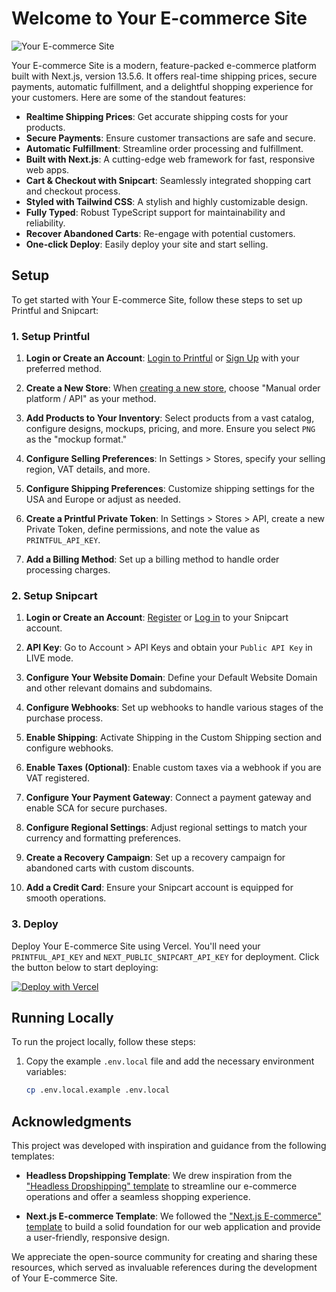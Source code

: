 # Welcome to Your E-commerce Site

![Your E-commerce Site](your-site-logo.png)

Your E-commerce Site is a modern, feature-packed e-commerce platform built with Next.js, version 13.5.6. It offers real-time shipping prices, secure payments, automatic fulfillment, and a delightful shopping experience for your customers. Here are some of the standout features:

- **Realtime Shipping Prices**: Get accurate shipping costs for your products.
- **Secure Payments**: Ensure customer transactions are safe and secure.
- **Automatic Fulfillment**: Streamline order processing and fulfillment.
- **Built with Next.js**: A cutting-edge web framework for fast, responsive web apps.
- **Cart & Checkout with Snipcart**: Seamlessly integrated shopping cart and checkout process.
- **Styled with Tailwind CSS**: A stylish and highly customizable design.
- **Fully Typed**: Robust TypeScript support for maintainability and reliability.
- **Recover Abandoned Carts**: Re-engage with potential customers.
- **One-click Deploy**: Easily deploy your site and start selling.

## Setup

To get started with Your E-commerce Site, follow these steps to set up Printful and Snipcart:

### 1. Setup Printful

1. **Login or Create an Account**: [Login to Printful](https://www.printful.com/auth/login) or [Sign Up](https://www.printful.com/auth/register) with your preferred method.

2. **Create a New Store**: When [creating a new store](https://www.printful.com/dashboard/store), choose "Manual order platform / API" as your method.

3. **Add Products to Your Inventory**: Select products from a vast catalog, configure designs, mockups, pricing, and more. Ensure you select `PNG` as the "mockup format."

4. **Configure Selling Preferences**: In Settings > Stores, specify your selling region, VAT details, and more.

5. **Configure Shipping Preferences**: Customize shipping settings for the USA and Europe or adjust as needed.

6. **Create a Printful Private Token**: In Settings > Stores > API, create a new Private Token, define permissions, and note the value as `PRINTFUL_API_KEY`.

7. **Add a Billing Method**: Set up a billing method to handle order processing charges.

### 2. Setup Snipcart

1. **Login or Create an Account**: [Register](https://app.snipcart.com/register) or [Log in](https://app.snipcart.com) to your Snipcart account.

2. **API Key**: Go to Account > API Keys and obtain your `Public API Key` in LIVE mode.

3. **Configure Your Website Domain**: Define your Default Website Domain and other relevant domains and subdomains.

4. **Configure Webhooks**: Set up webhooks to handle various stages of the purchase process.

5. **Enable Shipping**: Activate Shipping in the Custom Shipping section and configure webhooks.

6. **Enable Taxes (Optional)**: Enable custom taxes via a webhook if you are VAT registered.

7. **Configure Your Payment Gateway**: Connect a payment gateway and enable SCA for secure purchases.

8. **Configure Regional Settings**: Adjust regional settings to match your currency and formatting preferences.

9. **Create a Recovery Campaign**: Set up a recovery campaign for abandoned carts with custom discounts.

10. **Add a Credit Card**: Ensure your Snipcart account is equipped for smooth operations.

### 3. Deploy

Deploy Your E-commerce Site using Vercel. You'll need your `PRINTFUL_API_KEY` and `NEXT_PUBLIC_SNIPCART_API_KEY` for deployment. Click the button below to start deploying:

[![Deploy with Vercel](https://vercel.com/button)](https://vercel.com/new/git/external?repository-url=https%3A%2F%2Fgithub.com%2Fyour-repo%2Fyour-project&env=PRINTFUL_API_KEY,NEXT_PUBLIC_SNIPCART_API_KEY)

## Running Locally

To run the project locally, follow these steps:

1. Copy the example `.env.local` file and add the necessary environment variables:
   ```bash
   cp .env.local.example .env.local


## Acknowledgments

This project was developed with inspiration and guidance from the following templates:

- **Headless Dropshipping Template**: We drew inspiration from the ["Headless Dropshipping" template](https://github.com/notrab/headless-dropshipping-starter/tree/main) to streamline our e-commerce operations and offer a seamless shopping experience.

- **Next.js E-commerce Template**: We followed the ["Next.js E-commerce" template](https://github.com/vercel/commerce/tree/main) to build a solid foundation for our web application and provide a user-friendly, responsive design.

We appreciate the open-source community for creating and sharing these resources, which served as invaluable references during the development of Your E-commerce Site.